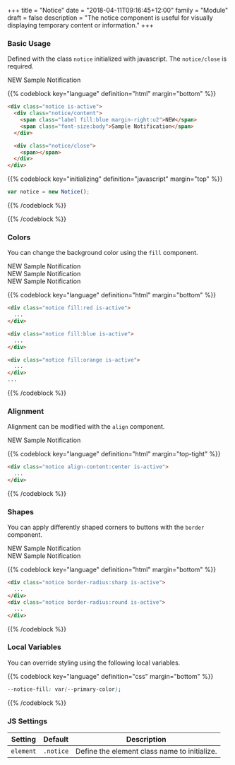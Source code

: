 +++
title = "Notice"
date = "2018-04-11T09:16:45+12:00"
family = "Module"
draft = false
description = "The notice component is useful for visually displaying temporary content or information."
+++

### Basic Usage

Defined with the class `notice` initialized with javascript. The `notice/close` is required.

<div class="notice is-active">
  <div class="notice/content">
    <span class="label fill:orange margin-right:u2">NEW</span>
    <span class="font-size:body">Sample Notification</span>
  </div>

  <div class="notice/close">
    <span></span>
  </div>
</div>

{{% codeblock key="language" definition="html" margin="bottom" %}}
```html
<div class="notice is-active">
  <div class="notice/content">
    <span class="label fill:blue margin-right:u2">NEW</span>
    <span class="font-size:body">Sample Notification</span>
  </div>

  <div class="notice/close">
    <span></span>
  </div>
</div>
```

{{% codeblock key="initializing" definition="javascript" margin="top" %}}
```javascript
var notice = new Notice();
```
{{% /codeblock %}}

{{% /codeblock %}}

### Colors

You can change the background color using the `fill` component.

<div class="notice fill:red margin-bottom:u2 is-active">
  <div class="notice/content">
    <span class="label fill:blue margin-right:u2">NEW</span>
    <span class="font-size:body">Sample Notification</span>
  </div>

  <div class="notice/close">
    <span></span>
  </div>
</div>

<div class="notice fill:blue margin-bottom:u2 is-active">
  <div class="notice/content">
    <span class="label fill:blue margin-right:u2">NEW</span>
    <span class="font-size:body">Sample Notification</span>
  </div>

  <div class="notice/close">
    <span></span>
  </div>
</div>

<div class="notice fill:orange margin-bottom:u2 is-active">
  <div class="notice/content">
    <span class="label fill:blue margin-right:u2">NEW</span>
    <span class="font-size:body">Sample Notification</span>
  </div>

  <div class="notice/close">
    <span></span>
  </div>
</div>



{{% codeblock key="language" definition="html" margin="bottom" %}}
```html
<div class="notice fill:red is-active">
  ...
</div>

<div class="notice fill:blue is-active">
  ...
</div>

<div class="notice fill:orange is-active">
  ...
</div>
...
```
{{% /codeblock %}}

### Alignment

Alignment can be modified with the `align` component.

<div class="notice align-content:center margin-bottom:u2 is-active">
  <div class="notice/content">
    <span class="label -middle -white u-margin-right-1">NEW</span>
    Sample Notification
  </div>

  <div class="notice/close">
    <span></span>
  </div>
</div>

{{% codeblock key="language" definition="html" margin="top-tight" %}}
```html
<div class="notice align-content:center is-active">
  ...
</div>
```
{{% /codeblock %}}

### Shapes

You can apply differently shaped corners to buttons with the `border` component.

<div class="notice border-radius:sharp is-active">
  <div class="notice/content">
    <span class="label fill:blue margin-right:u2">NEW</span>
    <span class="font-size:body">Sample Notification</span>
  </div>

  <div class="notice/close">
    <span></span>
  </div>
</div>

<div class="notice border-radius:round is-active">
  <div class="notice/content">
    <span class="label fill:blue margin-right:u2">NEW</span>
    <span class="font-size:body">Sample Notification</span>
  </div>

  <div class="notice/close">
    <span></span>
  </div>
</div>

{{% codeblock key="language" definition="html" margin="bottom" %}}
```html
<div class="notice border-radius:sharp is-active">
  ...
</div>
<div class="notice border-radius:round is-active">
  ...
</div>
```
{{% /codeblock %}}

### Local Variables

You can override styling using the following local variables.

{{% codeblock key="language" definition="css" margin="bottom" %}}
```css
--notice-fill: var(--primary-color);
```
{{% /codeblock %}}

### JS Settings

<table class="table width:100% ">
  <thead>
    <tr>
      <th>
        <strong>Setting</strong>
      </th>
      <th>
        <strong>Default</strong>
      </th>
      <th>
        <strong>Description</strong>
      </th>
    </tr>
  </thead>
  <tbody>
    <tr>
      <td data-label="Setting">
        <code>element</code>
      </td>
      <td data-label="Default">
        <code>.notice</code>
      </td>
      <td data-label="Description">
        Define the element class name to initialize.
      </td>
    </tr>
  </tbody>
</table>
